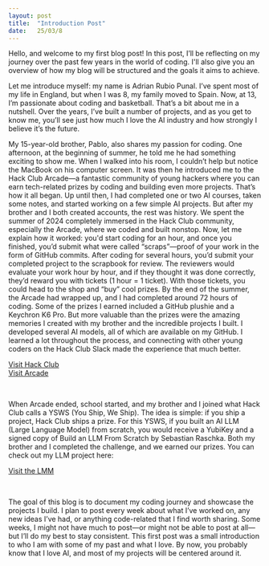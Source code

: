 ```yaml
---
layout: post
title:  "Introduction Post"
date:   25/03/8
---
```


<p class="intro"><span class="dropcap">H</span>ello, and welcome to my first blog post! In this post, I’ll be reflecting on my journey over the past few years in the world of coding. I'll also give you an overview of how my blog will be structured and the goals it aims to achieve.</p>

Let me introduce myself: my name is Adrian Rubio Punal. I’ve spent most of my life in England, but when I was 8, my family moved to Spain. Now, at 13, I’m passionate about coding and basketball. That’s a bit about me in a nutshell. Over the years, I’ve built a number of projects, and as you get to know me, you’ll see just how much I love the AI industry and how strongly I believe it’s the future. 

My 15-year-old brother, Pablo, also shares my passion for coding. One afternoon, at the beginning of summer, he told me he had something exciting to show me. When I walked into his room, I couldn’t help but notice the MacBook on his computer screen. It was then he introduced me to the Hack Club Arcade—a fantastic community of young hackers where you can earn tech-related prizes by coding and building even more projects.
That’s how it all began. Up until then, I had completed one or two AI courses, taken some notes, and started working on a few simple AI projects. But after my brother and I both created accounts, the rest was history. We spent the summer of 2024 completely immersed in the Hack Club community, especially the Arcade, where we coded and built nonstop. Now, let me explain how it worked: you'd start coding for an hour, and once you finished, you’d submit what were called “scraps”—proof of your work in the form of GitHub commits. After coding for several hours, you’d submit your completed project to the scrapbook for review. The reviewers would evaluate your work hour by hour, and if they thought it was done correctly, they’d reward you with tickets (1 hour = 1 ticket). With those tickets, you could head to the shop and “buy” cool prizes.
By the end of the summer, the Arcade had wrapped up, and I had completed around 72 hours of coding. Some of the prizes I earned included a GitHub plushie and a Keychron K6 Pro. But more valuable than the prizes were the amazing memories I created with my brother and the incredible projects I built. I developed several AI models, all of which are available on my GitHub. I learned a lot throughout the process, and connecting with other young coders on the Hack Club Slack made the experience that much better.

<a href="https://hackclub.com">Visit Hack Club</a><br>
<a href="https://hackclub.com/arcade/">Visit Arcade</a>


<img src="/assets/img/keychron.jpg" alt="">
<img src="/assets/img/plushie.jpg" alt="">
<img src="/assets/img/after-arcade-setup.jpg" alt="">
<img src="/assets/img/stickers.jpg" alt="">

When Arcade ended, school started, and my brother and I joined what Hack Club calls a YSWS (You Ship, We Ship). The idea is simple: if you ship a project, Hack Club ships a prize. For this YSWS, if you built an AI LLM (Large Language Model) from scratch, you would receive a YubiKey and a signed copy of Build an LLM From Scratch by Sebastian Raschka. Both my brother and I completed the challenge, and we earned our prizes. You can check out my LLM project here:

<a href="https://github.com/adrirubio/storycrafterllm">Visit the LMM</a>

<img src="/assets/img/signed-book.jpg" alt="">
<img src="/assets/img/signed-page.jpg" alt="">

The goal of this blog is to document my coding journey and showcase the projects I build. I plan to post every week about what I’ve worked on, any new ideas I’ve had, or anything code-related that I find worth sharing. Some weeks, I might not have much to post—or might not be able to post at all—but I’ll do my best to stay consistent. This first post was a small introduction to who I am with some of my past and what I love. By now, you probably know that I love AI, and most of my projects will be centered around it.
